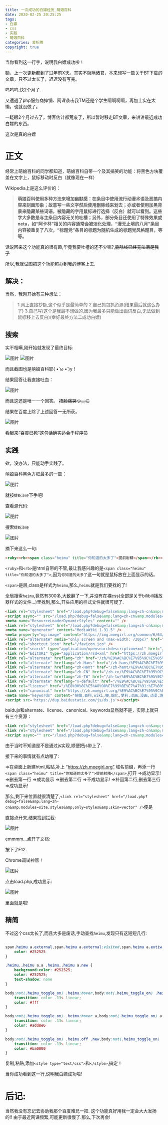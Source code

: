 ```yaml
---
title: 一次成功的白嫖经历_萌娘百科
date: 2020-02-25 20:25:25
tags:
- 白嫖
- css
- 实践
- 萌娘百科
categories: 爱折腾
copyright: true
---
```

<span class="heimu" title="你知道的太多了">当你看到这一行字，说明我白嫖成功啦！</span>

额，上一次更新都到了过年前X天。其实不隐瞒诸君，本来想写一篇关于BT下载的文章，只不过太长了，迟迟没有写完。

呜呜呜,快2个月了.

又遭遇了php服务商摔锅、网课袭击<span class="heimu" title="你知道的太多了">我TM还是个学生啊啊啊啊</span>，再加上实在太懒，也就没做了。

一眨眼2个月过去了，博客估计都荒废了，所以暂时移走BT文章，来讲讲最近成功白嫖的东西。

<span class="heimu" title="你知道的太多了">这次是真的白嫖</span>

# 正文

经常上萌娘百科的同学都知道，萌娘百科自带一个及其搞笑的功能：<span class="heimu" title="这一次，你知道的并不多">将黑色方块覆盖在文字上，鼠标移动时反白（就像现在一样）</span>

Wikipedia上是这么评价的：

> **萌娘百科使用多种方法来增加幽默感：在条目中使用流行动漫术语及恶搞内容来刻画形象；故意写一些文字然后使用删除线来划去；亦或者使用加黑背景来隐藏某些词语，被隐藏的字用鼠标进行选择（反白）就可以看到。这些字大多数是与主条目内容无关的吐槽；另外，部分条目还使用了特殊效果或neta，如“阿卡林”相关的内容通常会被淡化处理，“漫无止境的八月”条目内容被重复了八次，“标题党”条目的标题为随机生成的标题党风格题目，等等。**

话说回来这个功能真的很有趣,<span class="heimu" title="你知道的太多了">毕竟我要吐槽的还不少嘛?</span>,~~删除线已经无法满足我了~~

所以,我就试图把这个功能照办到我的博客上去.

## 解决：

当然，我刚开始有三种想法：

> 1.网上直接抄<span class="heimu" title="你知道的太多了">额,这个似乎是最简单的</span>
> 2.自己抓包抓资源(结果最后就这么办了)
> 3.自己写(这个是我最不想做的,因为我最多只能做出画词反白,无法做到鼠标移上去反白)(幸好最终方法二成功白嫖)

## 搜索

实不相瞒,刚开始就发现了最终目标:

![图片](https://img.cyfan.top/pic/moegirlcss/1.jpg "干得漂亮!")
![图片](https://img.cyfan.top/pic/moegirlcss/2.png "+1!")

而且截图也是萌娘百科耶( •̀ ω •́ )y！

结果回答让我直接吐血：

![图片](https://img.cyfan.top/pic/moegirlcss/2.jpg "?????????")

而且这还是唯一一个回答。 ~~捂脸痛哭つ﹏⊂~~

结果在百度上除了上述回答一无所获。

![图片](https://img.cyfan.top/pic/moegirlcss/3.jpg "??????????????????????????")

<span class="heimu" title="你知道的太多了">~~看起来“百度已死”这句话确实适合于程序员~~</span>

## 实践

欸，没办法，只能动手实践了。

萌娘百科黑色方框最多的一篇：

![图片](https://img.cyfan.top/pic/moegirlcss/4.jpg "鬼畜全明星！")

就按`提乾涉经`下手吧!

查看源代码:

![图片](https://img.cyfan.top/pic/moegirlcss/5.jpg "源代码")

搜索`提乾涉经`

![图片](https://img.cyfan.top/pic/moegirlcss/6.jpg "源代码+1")

摘下来这么一句:

```html
<ruby><rb><span class="heimu" title="你知道的太多了">提前射精</span></rb><rp>（</rp><rt style="font-size:0.75em"><span class="heimu" title="你知道的太多了"><del>提乾涉经</del></span></rt><rp>）</rp></ruby>
```

`<ruby>`和`<rb>`是html自带的不管,最让我感兴趣的是`<span class="heimu" title="你知道的太多了">`,因为`你知道的太多了`这一句就是鼠标放在上面显示的话。

`<span>`是层,class是样式为`heimu`,那么,`heimu`就是我们要找的了!

全局搜索`heimu`,竟然有300多,大致翻了一下,并没有在裸css(全部是关于bilibili播放器样式的文件...)里找到,那么,开头应用的样式文件就很可疑了.

```html
<link rel="stylesheet" href="/load.php?debug=false&amp;lang=zh-cn&amp;modules=ext.cite.styles%7Cmediawiki.legacy.commonPrint%2Cshared%7Cmediawiki.sectionAnchor%7Cmediawiki.skinning.interface%7Cskins.vector.styles&amp;only=styles&amp;skin=vector" />
<script async="" src="/load.php?debug=false&amp;lang=zh-cn&amp;modules=startup&amp;only=scripts&amp;skin=vector"></script>
<meta name="ResourceLoaderDynamicStyles" content="" />
<link rel="stylesheet" href="/load.php?debug=false&amp;lang=zh-cn&amp;modules=site.styles&amp;only=styles&amp;skin=vector" />
<meta name="generator" content="MediaWiki 1.31.5" />
<meta property="og:image" content="https://img.moegirl.org/common/6/64/%E5%85%A8%E6%98%8E%E6%98%9F.gif" />
<link rel="alternate" media="only screen and (max-width: 720px)" href="https://mzh.moegirl.org/%E9%AC%BC%E7%95%9C%E5%85%A8%E6%98%8E%E6%98%9F" />
<link rel="shortcut icon" href="/favicon.ico" />
<link rel="search" type="application/opensearchdescription+xml" href="/opensearch_desc.php" title="萌娘百科 (zh)" />
<link rel="EditURI" type="application/rsd+xml" href="https://zh.moegirl.org/api.php?action=rsd" />
<link rel="alternate" hreflang="zh" href="/zh/%E9%AC%BC%E7%95%9C%E5%85%A8%E6%98%8E%E6%98%9F" />
<link rel="alternate" hreflang="zh-Hans" href="/zh-hans/%E9%AC%BC%E7%95%9C%E5%85%A8%E6%98%8E%E6%98%9F" />
<link rel="alternate" hreflang="zh-Hant" href="/zh-hant/%E9%AC%BC%E7%95%9C%E5%85%A8%E6%98%8E%E6%98%9F" />
<link rel="alternate" hreflang="zh-CN" href="/zh-cn/%E9%AC%BC%E7%95%9C%E5%85%A8%E6%98%8E%E6%98%9F" />
<link rel="alternate" hreflang="zh-TW" href="/zh-tw/%E9%AC%BC%E7%95%9C%E5%85%A8%E6%98%8E%E6%98%9F" />
<link rel="alternate" hreflang="x-default" href="/%E9%AC%BC%E7%95%9C%E5%85%A8%E6%98%8E%E6%98%9F" />
<link rel="license" href="/%E8%90%8C%E5%A8%98%E7%99%BE%E7%A7%91:%E7%89%88%E6%9D%83%E4%BF%A1%E6%81%AF" />
<link rel="canonical" href="https://zh.moegirl.org/%E9%AC%BC%E7%95%9C%E5%85%A8%E6%98%8E%E6%98%9F" />
<meta name="keywords" content="萌娘,百科,wiki,梗,娘化,萝莉,动画,漫画,动漫,游戏,音乐,宅腐,ACG,anime,comic,game,GalGame" />
<script src='https://dup.baidustatic.com/js/ds.js'></script>
```

baidujs和alternate、license、canonical、keywords显然就不是，实际上就只有三个资源：

```html
<link rel="stylesheet" href="/load.php?debug=false&amp;lang=zh-cn&amp;modules=ext.cite.styles%7Cmediawiki.legacy.commonPrint%2Cshared%7Cmediawiki.sectionAnchor%7Cmediawiki.skinning.interface%7Cskins.vector.styles&amp;only=styles&amp;skin=vector" />
<link rel="stylesheet" href="/load.php?debug=false&amp;lang=zh-cn&amp;modules=site.styles&amp;only=styles&amp;skin=vector" />
<script async="" src="/load.php?debug=false&amp;lang=zh-cn&amp;modules=startup&amp;only=scripts&amp;skin=vector"></script>
```

由于当时不知道是不是通过js实现,顺便把js带上了.

接下来的事情就有点幼稚了:

=>在桌面上新建html,粘贴,补上 “https://zh.moegirl.org” 域名前缀，再添一行`<span class="heimu" title="你知道的太多了">提前射精</span>`,打开
=>成功显示!
=>删去第一行
=>成功显示
=>删去第二行
=>不成功显示!
=>补回第二行,删去第三行
=>成功显示!

那么,剩下来位置就很清楚了,`<link rel="stylesheet" href="/load.php?debug=false&amp;lang=zh-cn&amp;modules=site.styles&amp;only=styles&amp;skin=vector" />`便是

直接点开来,结果找到拦截:

![图片](https://img.cyfan.top/pic/moegirlcss/7.jpg "遭到拦截")

emmmm...点开了文档:

按下了F12.

Chrome调试神器！

![图片](https://img.cyfan.top/pic/moegirlcss/8.jpg "闪亮登场!")

点击load.php,成功显示:

![图片](https://img.cyfan.top/pic/moegirlcss/9.jpg "请看Preview")

里面就是啦!

## 精简

不过这个css太长了,<span class="heimu" title="你知道的太多了">而且大多是废话</span>,手动查找`heimu`,发现只有这短短几行:

```css

span.heimu a.external,span.heimu a.external:visited,span.heimu a.extiw,span.heimu a.extiw:visited {
    color: #252525
}

.heimu,.heimu a,a .heimu,.heimu a.new {
    background-color: #252525;
    color: #252525;
    text-shadow: none
}

body:not(.heimu_toggle_on) .heimu:hover,body:not(.heimu_toggle_on) .heimu:active,body:not(.heimu_toggle_on) .heimu.off {
    transition: color .13s linear;
    color: #fff
}

body:not(.heimu_toggle_on) .heimu:hover a,body:not(.heimu_toggle_on) a:hover .heimu,body:not(.heimu_toggle_on) .heimu.off a,body:not(.heimu_toggle_on) a:hover .heimu.off {
    transition: color .13s linear;
    color: #add8e6
}

body:not(.heimu_toggle_on) .heimu.off .new,body:not(.heimu_toggle_on) .heimu.off .new:hover,body:not(.heimu_toggle_on) .new:hover .heimu.off,body:not(.heimu_toggle_on) .heimu.off .new,body:not(.heimu_toggle_on) .heimu.off .new:hover,body:not(.heimu_toggle_on) .new:hover .heimu.off {
    transition: color .13s linear;
    color: #ba0000
}

```

复制,粘贴,添加`<style type="text/css">`和`</style>`,搞定！

<span style="text-align: center;"><span class="heimu" title="当你成功看到这一行,说明我白嫖成功啦!">当你成功看到这一行,说明我白嫖成功啦!</span></span>

# 后记:

当然我没有忘记去协助我那个百度难兄一把.
这个功能真好用<span style="text-align: center;"><span class="heimu" title="你不应该知道">我一定会大大发扬的!</span></span>!
由于最近网课频繁,可能更新很慢了.那么,下次再会!


